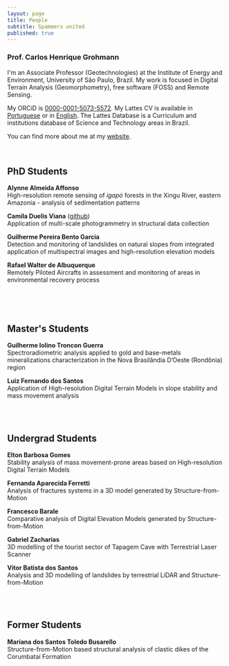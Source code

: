 ```yaml
---
layout: page
title: People
subtitle: Spammers united
published: true
---
```


### Prof. Carlos Henrique Grohmann
I'm an Associate Professor (Geotechnologies) at the Institute of Energy and Environment, University of São Paulo, Brazil. My work is focused in Digital Terrain Analysis (Geomorphometry), free software (FOSS) and Remote Sensing.

My ORCiD is [0000-0001-5073-5572](http://orcid.org/0000-0001-5073-5572). My Lattes CV is available in [Portuguese](http://lattes.cnpq.br/5846052449613692) or in [English](http://buscatextual.cnpq.br/buscatextual/visualizacv.do?metodo=apresentar&id=K4769337Z5&idiomaExibicao=2). The Lattes Database is a Curriculum and institutions database of Science and Technology areas in Brazil. 

You can find more about me at my [website](http://carlosgrohmann.com).
&nbsp;

&nbsp;

## PhD Students
**Alynne Almeida Affonso**  
High-resolution remote sensing of *igapó* forests in the Xingu River, eastern Amazonia - analysis of sedimentation patterns  


**Camila Duelis Viana** ([github](https://github.com/cdviana))  
Application of multi-scale photogrammetry in structural data collection  


**Guilherme Pereira Bento Garcia**  
Detection and monitoring of landslides on natural slopes from integrated application of multispectral images and high-resolution elevation models  


**Rafael Walter de Albuquerque**  
Remotely Piloted Aircrafts in assessment and monitoring of areas in environmental recovery process  

&nbsp;

&nbsp;

## Master's Students
**Guilherme Iolino Troncon Guerra**  
Spectroradiometric analysis applied to gold and base-metals mineralizations characterization in the Nova Brasilândia D’Oeste (Rondônia) region  


**Luiz Fernando dos Santos**  
Application of High-resolution Digital Terrain Models in slope stability and mass movement analysis  
&nbsp;

&nbsp;

## Undergrad Students
**Elton Barbosa Gomes**  
Stability analysis of mass movement-prone areas based on High-resolution Digital Terrain Models  

**Fernanda Aparecida Ferretti**  
Analysis of fractures systems in a 3D model generated by Structure-from-Motion  

**Francesco Barale**  
Comparative analysis of Digital Elevation Models generated by Structure-from-Motion  

**Gabriel Zacharias**  
3D modelling of the tourist sector of Tapagem Cave with Terrestrial Laser Scanner  

**Vitor Batista dos Santos**  
Analysis and 3D modelling of landslides by terrestrial LiDAR and Structure-from-Motion   
&nbsp;

&nbsp;

## Former Students
**Mariana dos Santos Toledo Busarello**  
Structure-from-Motion based structural analysis of clastic dikes of the Corumbataí Formation   
&nbsp;
